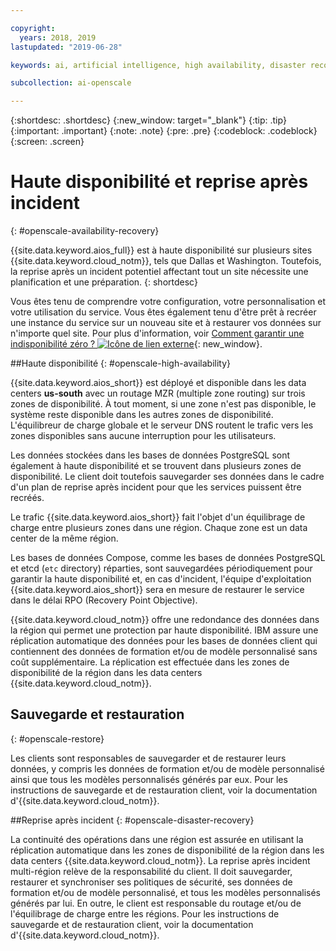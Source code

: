 ```yaml
---

copyright:
  years: 2018, 2019
lastupdated: "2019-06-28"

keywords: ai, artificial intelligence, high availability, disaster recovery, recovery, load-balancing, postgres

subcollection: ai-openscale

---
```


{:shortdesc: .shortdesc}
{:new_window: target="_blank"}
{:tip: .tip}
{:important: .important}
{:note: .note}
{:pre: .pre}
{:codeblock: .codeblock}
{:screen: .screen}

# Haute disponibilité et reprise après incident
{: #openscale-availability-recovery}

{{site.data.keyword.aios_full}} est à haute disponibilité sur plusieurs sites {{site.data.keyword.cloud_notm}}, tels que Dallas et Washington. Toutefois, la reprise après un incident potentiel affectant tout un site nécessite une planification et une préparation.
{: shortdesc}

Vous êtes tenu de comprendre votre configuration, votre personnalisation et votre utilisation du service. Vous êtes également tenu d'être prêt à recréer une instance du service sur un nouveau site et à restaurer vos données sur n'importe quel site. Pour plus d'information, voir [Comment garantir une indisponibilité zéro ?
![Icône de lien externe](../../icons/launch-glyph.svg "Icône de lien externe")](/docs/overview?topic=overview-zero-downtime#zero-downtime){: new_window}.

##Haute disponibilité 
{: #openscale-high-availability}

{{site.data.keyword.aios_short}} est déployé et disponible dans les data centers
**us-south** avec un routage MZR (multiple zone routing) sur trois zones de disponibilité. À tout moment, si une zone n'est pas disponible, le système reste disponible dans les autres zones de disponibilité. L'équilibreur de charge globale et le serveur DNS routent le trafic vers les zones disponibles sans aucune interruption pour les utilisateurs.

Les données stockées dans les bases de données PostgreSQL sont également à haute disponibilité et se trouvent dans plusieurs zones de disponibilité. Le client doit toutefois sauvegarder ses données dans le cadre d'un plan de reprise après incident pour que les services puissent être recréés.

Le trafic {{site.data.keyword.aios_short}} fait l'objet d'un équilibrage de charge entre plusieurs zones dans une région. Chaque zone est un data center de la même région. 

Les bases de données Compose, comme les bases de données PostgreSQL et etcd (<code>etc</code> directory) réparties,
sont sauvegardées périodiquement pour garantir la haute disponibilité et, en cas d'incident,
l'équipe d'exploitation {{site.data.keyword.aios_short}} sera en mesure de restaurer le service dans le délai RPO (Recovery Point Objective).
 
{{site.data.keyword.cloud_notm}} offre une redondance des données dans la région qui permet une protection par haute disponibilité. IBM assure une réplication automatique des données pour les bases de données client qui contiennent des données de formation et/ou de modèle personnalisé sans coût supplémentaire. La réplication est effectuée dans les zones de disponibilité de la région dans les data centers {{site.data.keyword.cloud_notm}}.
 
## Sauvegarde et restauration
{: #openscale-restore}

Les clients sont responsables de sauvegarder et de restaurer leurs données,
y compris les données de formation et/ou de modèle personnalisé ainsi que tous les modèles personnalisés générés par eux. Pour les instructions de sauvegarde et de restauration client, voir la documentation d'{{site.data.keyword.cloud_notm}}.
 
##Reprise après incident
{: #openscale-disaster-recovery}

La continuité des opérations dans une région est assurée en
utilisant la réplication automatique dans les zones de disponibilité de la région dans les data centers {{site.data.keyword.cloud_notm}}. La reprise après incident multi-région relève de la responsabilité du client. Il doit sauvegarder, restaurer et synchroniser
ses politiques de sécurité, ses données de formation et/ou de modèle personnalisé, et tous les modèles personnalisés générés par lui. En outre, le client est responsable du routage et/ou de l'équilibrage de charge entre les régions. Pour les instructions de sauvegarde et de restauration client, voir la documentation d'{{site.data.keyword.cloud_notm}}.
